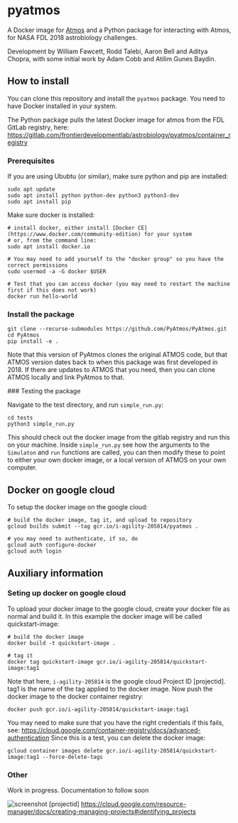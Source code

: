 # pyatmos

A Docker image for [Atmos](https://github.com/VirtualPlanetaryLaboratory/atmos) and a Python package for interacting with Atmos, for NASA FDL 2018 astrobiology challenges.

Development by William Fawcett, Rodd Talebi, Aaron Bell and Aditya Chopra, with some initial work by Adam Cobb and Atilim Gunes Baydin.


## How to install

You can clone this repository and install the `pyatmos` package. You need to have Docker installed in your system.

The Python package pulls the latest Docker image for atmos from the FDL GitLab registry, here: https://gitlab.com/frontierdevelopmentlab/astrobiology/pyatmos/container_registry



### Prerequisites
If you are using Ububtu (or similar), make sure python and pip are installed:

    sudo apt update
    sudo apt install python python-dev python3 python3-dev
    sudo apt install pip


Make sure docker is installed:
    
    # install docker, either install [Docker CE](https://www.docker.com/community-edition) for your system
    # or, from the command line:  
    sudo apt install docker.io

    # You may need to add yourself to the "docker group" so you have the correct permissions 
    sudo usermod -a -G docker $USER 

    # Test that you can access docker (you may need to restart the machine first if this does not work)
    docker run hello-world

### Install the package

```
git clone --recurse-submodules https://github.com/PyAtmos/PyAtmos.git
cd PyAtmos
pip install -e .
```

Note that this version of PyAtmos clones the original ATMOS code, but that ATMOS version dates back to when this package was first developed in 2018. 
If there are updates to ATMOS that you need, then you can clone ATMOS locally and link PyAtmos to that. 

### Testing the package

Navigate to the test directory, and run `simple_run.py`:
```
cd tests
python3 simple_run.py
```
This should check out the docker image from the gitlab registry and run this on your machine. 
Inside `simple_run.py` see how the arguments to the `Simulaton` and `run` functions are called, you can then modify these to point to either your own docker image, or a local version of ATMOS on your own computer.

## Docker on google cloud

To setup the docker image on the google cloud:

    # build the docker image, tag it, and upload to repository 
    gcloud builds submit --tag gcr.io/i-agility-205814/pyatmos .

    # you may need to authenticate, if so, do 
    gcloud auth configure-docker
    gcloud auth login
  

## Auxiliary information

### Seting up docker on google cloud 

To upload your docker image to the google cloud, create your docker file as normal and build it. In this example the docker image will be called quickstart-image:
    
    # build the docker image 
    docker build -t quickstart-image .

    # tag it
    docker tag quickstart-image gcr.io/i-agility-205814/quickstart-image:tag1

Note that here, `i-agility-205814` is the google cloud Project ID [projectid]. tag1 is the name of the tag applied to the docker image. Now push the docker image to the docker container registry:

    docker push gcr.io/i-agility-205814/quickstart-image:tag1

You may need to make sure that you have the right credentials if this fails, see: https://cloud.google.com/container-registry/docs/advanced-authentication 
Since this is a test, you can delete the docker image:

    gcloud container images delete gcr.io/i-agility-205814/quickstart-image:tag1 --force-delete-tags

### Other 

Work in progress. Documentation to follow soon

![screenshot](https://gitlab.com/frontierdevelopmentlab/astrobiology/pyatmos/raw/master/screenshot.png)
[projectid] https://cloud.google.com/resource-manager/docs/creating-managing-projects#identifying_projects 
